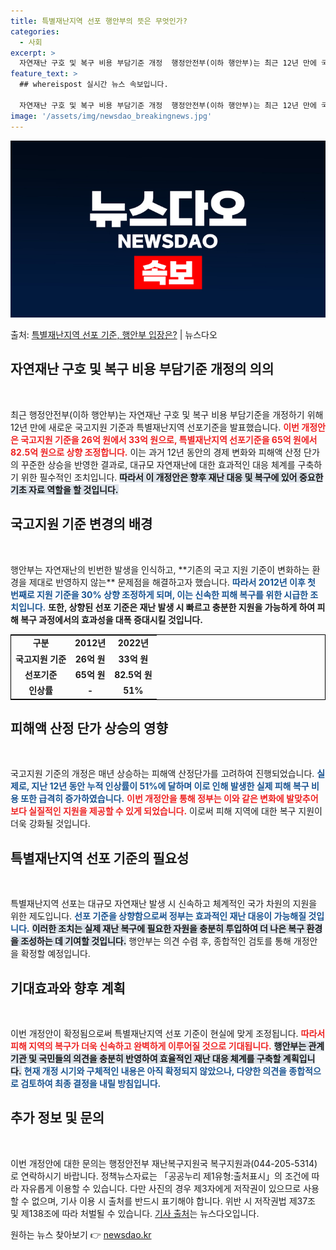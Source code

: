 ```yaml
---
title: 특별재난지역 선포 행안부의 뜻은 무엇인가?
categories:
  - 사회
excerpt: >
  자연재난 구호 및 복구 비용 부담기준 개정  행정안전부(이하 행안부)는 최근 12년 만에 국고지원 기준과 특…
feature_text: >
  ## whereispost 실시간 뉴스 속보입니다.

  자연재난 구호 및 복구 비용 부담기준 개정  행정안전부(이하 행안부)는 최근 12년 만에 국고지원 기준과 특…
image: '/assets/img/newsdao_breakingnews.jpg'
---
```


![뉴스다오 속보](/assets/img/newsdao_breakingnews.jpg)

<p>출처: <a href="https://newsdao.kr/4987" rel="dofollow">특별재난지역 선포 기준, 행안부 입장은?</a> | 뉴스다오</p>

<h2 data-ke-size="size26">자연재난 구호 및 복구 비용 부담기준 개정의 의의</h2>

<p data-ke-size="size16">&nbsp;</p>

<p data-ke-size="size16">최근 행정안전부(이하 행안부)는 자연재난 구호 및 복구 비용 부담기준을 개정하기 위해 12년 만에 새로운 국고지원 기준과 특별재난지역 선포기준을 발표했습니다. <b><span style="color: #ee2323;">이번 개정안은 국고지원 기준을 26억 원에서 33억 원으로, 특별재난지역 선포기준을 65억 원에서 82.5억 원으로 상향 조정합니다.</span></b> 이는 과거 12년 동안의 경제 변화와 피해액 산정 단가의 꾸준한 상승을 반영한 결과로, 대규모 자연재난에 대한 효과적인 대응 체계를 구축하기 위한 필수적인 조치입니다. <b><span style="background-color: #21538527;">따라서 이 개정안은 향후 재난 대응 및 복구에 있어 중요한 기초 자료 역할을 할 것입니다.</span></b> </p>

<h2 data-ke-size="size26">국고지원 기준 변경의 배경</h2>

<p data-ke-size="size16">&nbsp;</p>

<p data-ke-size="size16">행안부는 자연재난의 빈번한 발생을 인식하고, **기존의 국고 지원 기준이 변화하는 환경을 제대로 반영하지 않는** 문제점을 해결하고자 했습니다. <b><span style="color: #1a5490;">따라서 2012년 이후 첫 번째로 지원 기준을 30% 상향 조정하게 되며, 이는 신속한 피해 복구를 위한 시급한 조치입니다.</span></b> <b><span style="ee2323;">또한, 상향된 선포 기준은 재난 발생 시 빠르고 충분한 지원을 가능하게 하여 피해 복구 과정에서의 효과성을 대폭 증대시킬 것입니다.</span></b> </p>

<table style="width:100%;border: 1px solid #000;">
  <tr>
    <td style="text-align: center; height: 17px;"><b>구분</b></td>
    <td style="text-align: center; height: 17px;"><b>2012년</b></td>
    <td style="text-align: center; height: 17px;"><b>2022년</b></td>
  </tr>
  <tr>
    <td style="text-align: center; height: 17px;"><b>국고지원 기준</b></td>
    <td style="text-align: center; height: 17px;"><b>26억 원</b></td>
    <td style="text-align: center; height: 17px;"><b>33억 원</b></td>
  </tr>
  <tr>
    <td style="text-align: center; height: 17px;"><b>선포기준</b></td>
    <td style="text-align: center; height: 17px;"><b>65억 원</b></td>
    <td style="text-align: center; height: 17px;"><b>82.5억 원</b></td>
  </tr>
  <tr>
    <td style="text-align: center; height: 17px;"><b>인상률</b></td>
    <td style="text-align: center; height: 17px;"><b>-</b></td>
    <td style="text-align: center; height: 17px;"><b>51%</b></td>
  </tr>
</table>

<h2 data-ke-size="size26">피해액 산정 단가 상승의 영향</h2>

<p data-ke-size="size16">&nbsp;</p>

<p data-ke-size="size16">국고지원 기준의 개정은 매년 상승하는 피해액 산정단가를 고려하여 진행되었습니다. <b><span style="color: #1a5490;">실제로, 지난 12년 동안 누적 인상률이 51%에 달하며 이로 인해 발생한 실제 피해 복구 비용 또한 급격히 증가하였습니다.</span></b> <b><span style="color: #ee2323;">이번 개정안을 통해 정부는 이와 같은 변화에 발맞추어 보다 실질적인 지원을 제공할 수 있게 되었습니다.</span></b> 이로써 피해 지역에 대한 복구 지원이 더욱 강화될 것입니다.</p>

<h2 data-ke-size="size26">특별재난지역 선포 기준의 필요성</h2>

<p data-ke-size="size16">&nbsp;</p>

<p data-ke-size="size16">특별재난지역 선포는 대규모 자연재난 발생 시 신속하고 체계적인 국가 차원의 지원을 위한 제도입니다. <b><span style="color: #1a5490;">선포 기준을 상향함으로써 정부는 효과적인 재난 대응이 가능해질 것입니다.</span></b> <b><span style="background-color: #21538527;">이러한 조치는 실제 재난 복구에 필요한 자원을 충분히 투입하여 더 나은 복구 환경을 조성하는 데 기여할 것입니다.</span></b> 행안부는 의견 수렴 후, 종합적인 검토를 통해 개정안을 확정할 예정입니다.</p>

<h2 data-ke-size="size26">기대효과와 향후 계획</h2>

<p data-ke-size="size16">&nbsp;</p>

<p data-ke-size="size16">이번 개정안이 확정됨으로써 특별재난지역 선포 기준이 현실에 맞게 조정됩니다. <b><span style="color: #ee2323;">따라서 피해 지역의 복구가 더욱 신속하고 완벽하게 이루어질 것으로 기대됩니다.</span></b> <b><span style="background-color: #21538527;">행안부는 관계기관 및 국민들의 의견을 충분히 반영하여 효율적인 재난 대응 체계를 구축할 계획입니다.</span></b> <b><span style="color: #1a5490;">현재 개정 시기와 구체적인 내용은 아직 확정되지 않았으나, 다양한 의견을 종합적으로 검토하여 최종 결정을 내릴 방침입니다.</span></b></p>

<h2 data-ke-size="size26">추가 정보 및 문의</h2>

<p data-ke-size="size16">&nbsp;</p>

<p data-ke-size="size16">이번 개정안에 대한 문의는 행정안전부 재난복구지원국 복구지원과(044-205-5314)로 연락하시기 바랍니다. 정책뉴스자료는 「공공누리 제1유형:출처표시」의 조건에 따라 자유롭게 이용할 수 있습니다. 다만 사진의 경우 제3자에게 저작권이 있으므로 사용할 수 없으며, 기사 이용 시 출처를 반드시 표기해야 합니다. 위반 시 저작권법 제37조 및 제138조에 따라 처벌될 수 있습니다. <a href="https://newsdao.kr/4987">기사 출처</a>는 뉴스다오입니다. </p> 

원하는 뉴스 찾아보기 👉 <a href="https://newsdao.kr" rel="dofollow">newsdao.kr</a>


